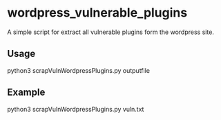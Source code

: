 # wordpress_vulnerable_plugins
  A simple script for extract all vulnerable plugins form the wordpress site.

## Usage
  python3 scrapVulnWordpressPlugins.py outputfile
  
## Example
  python3 scrapVulnWordpressPlugins.py vuln.txt
